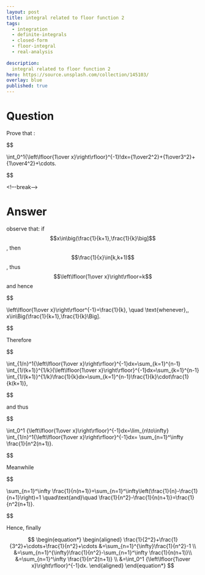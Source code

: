 ```yaml
---
layout: post
title: integral related to floor function 2
tags:
  - integration   
  - definite-integrals
  - closed-form
  - floor-integral
  - real-analysis
  
description:  
  integral related to floor function 2
hero: https://source.unsplash.com/collection/145103/
overlay: blue
published: true
---
```



# Question

Prove that : 


 $$ 

\int_0^1{\left\lfloor{1\over x}\right\rfloor}^{-1}\!dx={1\over2^2}+{1\over3^2}+{1\over4^2}+\cdots.

 $$ 


<!–-break-–>

# Answer

observe that: if $$x\in\big(\frac{1}{k+1},\frac{1}{k}\big]$$, then $$\frac{1}{x}\in[k,k+1)$$, thus $$\left\lfloor{1\over x}\right\rfloor=k$$ and hence

 $$ 

\left\lfloor{1\over x}\right\rfloor^{-1}=\frac{1}{k}, \quad \text{whenever}\,\, x\in\Big(\frac{1}{k+1},\frac{1}{k}\Big].

 $$ 

Therefore

 $$ 

\int_{1/n}^1{\left\lfloor{1\over x}\right\rfloor}^{-1}dx=\sum_{k=1}^{n-1}
\int_{1/(k+1)}^{1/k}{\left\lfloor{1\over x}\right\rfloor}^{-1}dx=\sum_{k=1}^{n-1}
\int_{1/(k+1)}^{1/k}\frac{1}{k}dx=\sum_{k=1}^{n-1}\frac{1}{k}\cdot\frac{1}{k(k+1)},

 $$ 

and thus

 $$ 

\int_0^1
{\left\lfloor{1\over x}\right\rfloor}^{-1}dx=\lim_{n\to\infty}
\int_{1/n}^1{\left\lfloor{1\over x}\right\rfloor}^{-1}dx=
\sum_{n=1}^\infty \frac{1}{n^2(n+1)}.

 $$ 

Meanwhile

 $$ 

\sum_{n=1}^\infty \frac{1}{n(n+1)}=\sum_{n=1}^\infty\left(\frac{1}{n}-\frac{1}{n+1}\right)=1
\quad\text{and}\quad \frac{1}{n^2}-\frac{1}{n(n+1)}=\frac{1}{n^2(n+1)}.

 $$ 

Hence, finally

$$
\begin{equation*} 
\begin{aligned}
\frac{1}{2^2}+\frac{1}{3^2}+\cdots+\frac{1}{n^2}+\cdots &=\sum_{n=1}^{\infty}\frac{1}{n^2}-1 \\
&=\sum_{n=1}^{\infty}\frac{1}{n^2}-\sum_{n=1}^\infty \frac{1}{n(n+1)}\\
&=\sum_{n=1}^\infty \frac{1}{n^2(n+1)} \\
&=\int_0^1 {\left\lfloor{1\over x}\right\rfloor}^{-1}dx.
\end{aligned}  
\end{equation*}
$$